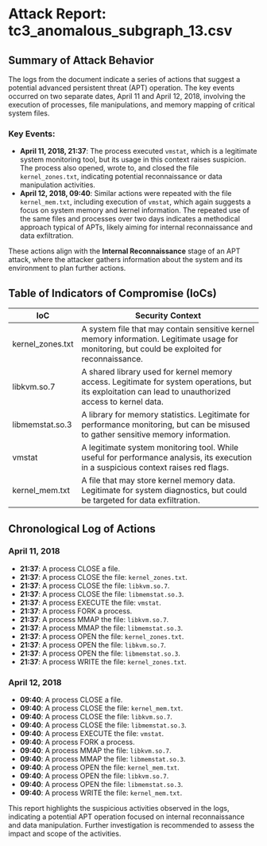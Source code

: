 # Attack Report: tc3_anomalous_subgraph_13.csv

## Summary of Attack Behavior

The logs from the document indicate a series of actions that suggest a potential advanced persistent threat (APT) operation. The key events occurred on two separate dates, April 11 and April 12, 2018, involving the execution of processes, file manipulations, and memory mapping of critical system files. 

### Key Events:
- **April 11, 2018, 21:37**: The process executed `vmstat`, which is a legitimate system monitoring tool, but its usage in this context raises suspicion. The process also opened, wrote to, and closed the file `kernel_zones.txt`, indicating potential reconnaissance or data manipulation activities.
- **April 12, 2018, 09:40**: Similar actions were repeated with the file `kernel_mem.txt`, including execution of `vmstat`, which again suggests a focus on system memory and kernel information. The repeated use of the same files and processes over two days indicates a methodical approach typical of APTs, likely aiming for internal reconnaissance and data exfiltration.

These actions align with the **Internal Reconnaissance** stage of an APT attack, where the attacker gathers information about the system and its environment to plan further actions.

## Table of Indicators of Compromise (IoCs)

| IoC                  | Security Context                                                                                     |
|----------------------|-----------------------------------------------------------------------------------------------------|
| kernel_zones.txt     | A system file that may contain sensitive kernel memory information. Legitimate usage for monitoring, but could be exploited for reconnaissance. |
| libkvm.so.7         | A shared library used for kernel memory access. Legitimate for system operations, but its exploitation can lead to unauthorized access to kernel data. |
| libmemstat.so.3     | A library for memory statistics. Legitimate for performance monitoring, but can be misused to gather sensitive memory information. |
| vmstat               | A legitimate system monitoring tool. While useful for performance analysis, its execution in a suspicious context raises red flags. |
| kernel_mem.txt      | A file that may store kernel memory data. Legitimate for system diagnostics, but could be targeted for data exfiltration. |

## Chronological Log of Actions

### April 11, 2018
- **21:37**: A process CLOSE a file.
- **21:37**: A process CLOSE the file: `kernel_zones.txt`.
- **21:37**: A process CLOSE the file: `libkvm.so.7`.
- **21:37**: A process CLOSE the file: `libmemstat.so.3`.
- **21:37**: A process EXECUTE the file: `vmstat`.
- **21:37**: A process FORK a process.
- **21:37**: A process MMAP the file: `libkvm.so.7`.
- **21:37**: A process MMAP the file: `libmemstat.so.3`.
- **21:37**: A process OPEN the file: `kernel_zones.txt`.
- **21:37**: A process OPEN the file: `libkvm.so.7`.
- **21:37**: A process OPEN the file: `libmemstat.so.3`.
- **21:37**: A process WRITE the file: `kernel_zones.txt`.

### April 12, 2018
- **09:40**: A process CLOSE a file.
- **09:40**: A process CLOSE the file: `kernel_mem.txt`.
- **09:40**: A process CLOSE the file: `libkvm.so.7`.
- **09:40**: A process CLOSE the file: `libmemstat.so.3`.
- **09:40**: A process EXECUTE the file: `vmstat`.
- **09:40**: A process FORK a process.
- **09:40**: A process MMAP the file: `libkvm.so.7`.
- **09:40**: A process MMAP the file: `libmemstat.so.3`.
- **09:40**: A process OPEN the file: `kernel_mem.txt`.
- **09:40**: A process OPEN the file: `libkvm.so.7`.
- **09:40**: A process OPEN the file: `libmemstat.so.3`.
- **09:40**: A process WRITE the file: `kernel_mem.txt`.

This report highlights the suspicious activities observed in the logs, indicating a potential APT operation focused on internal reconnaissance and data manipulation. Further investigation is recommended to assess the impact and scope of the activities.